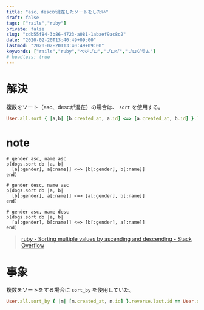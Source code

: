 ```yaml
---
title: "asc、descが混在したソートをしたい"
draft: false
tags: ["rails","ruby"]
private: false
slug: "cdb55f84-3b86-4723-a081-1abaef9ac8c2"
date: "2020-02-20T13:40:49+09:00"
lastmod: "2020-02-20T13:40:49+09:00"
keywords: ["rails","ruby","ベジプロ","プログ","プログラム"]
# headless: true
---
```


# 解決
複数をソート（asc、descが混在）の場合は、 `sort` を使用する。

```rb
User.all.sort { |a,b| [b.created_at, a.id] <=> [a.created_at, b.id] }.last.id == User.order(created_at: :desc).order(id: :asc).last.id
```

# note
```
# gender asc, name asc
p(dogs.sort do |a, b|
  [a[:gender], a[:name]] <=> [b[:gender], b[:name]]
end)

# gender desc, name asc
p(dogs.sort do |a, b|
  [b[:gender], a[:name]] <=> [a[:gender], b[:name]]
end)

# gender asc, name desc
p(dogs.sort do |a, b|
  [a[:gender], b[:name]] <=> [b[:gender], a[:name]]
end)
```

> [ruby - Sorting multiple values by ascending and descending - Stack Overflow](https://stackoverflow.com/questions/16628699/sorting-multiple-values-by-ascending-and-descending)

# 事象
複数をソートをする場合に `sort_by` を使用していた。
```rb
User.all.sort_by { |m| [m.created_at, m.id] }.reverse.last.id == User.order(created_at: :desc).order(id: :asc).last.id
```
